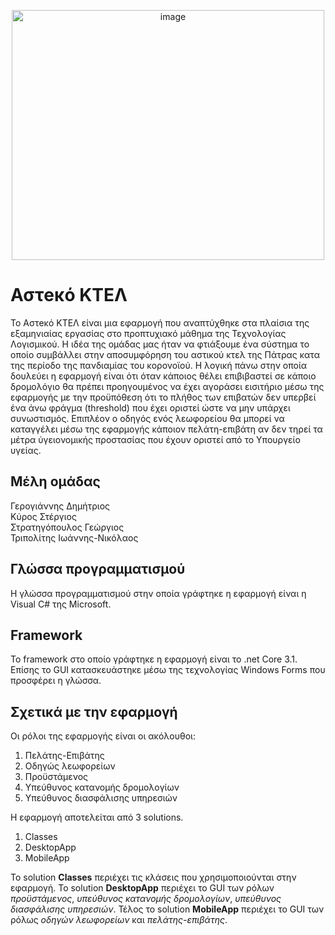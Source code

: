 <p align="center">
  <img src="https://github.com/gstratigopoulos96/Asteko_KTEL/blob/master/MobileApp/Icons/Icon.png" alt="image" width="500" height="400"/>
</p>

# Αστeκό ΚΤΕΛ

Το Αστeκό ΚΤΕΛ είναι μια εφαρμογή που αναπτύχθηκε στα πλαίσια της εξαμηνιαίας εργασίας στο προπτυχιακό μάθημα της Τεχνολογίας Λογισμικού. Η ιδέα της ομάδας μας ήταν να φτιάξουμε ένα σύστημα το οποίο συμβάλλει στην αποσυμφόρηση του αστικού κτελ της Πάτρας κατα της περίοδο της πανδιαμίας του κορονοϊού. Η λογική πάνω στην οποία δουλεύει η εφαρμογή είναι ότι όταν κάποιος θέλει επιβιβαστεί σε κάποιο δρομολόγιο θα πρέπει προηγουμένος να έχει αγοράσει εισιτήριο μέσω της εφαρμογής με την προϋπόθεση ότι το πλήθος των επιβατών δεν υπερβεί ένα άνω φράγμα (threshold) που έχει οριστεί ώστε να μην υπάρχει συνωστισμός. Επιπλέον ο οδηγός ενός λεωφορείου θα μπορεί να καταγγέλει μέσω της εφαρμογής κάποιον πελάτη-επιβάτη αν δεν τηρεί τα μέτρα ύγειονομικής προστασίας που έχουν οριστεί από το Υπουργείο υγείας.

## Μέλη ομάδας

Γερογιάννης Δημήτριος  
Κύρος Στέργιος  
Στρατηγόπουλος Γεώργιος  
Τριπολίτης Ιωάννης-Νικόλαος 

## Γλώσσα προγραμματισμού

Η γλώσσα προγραμματισμού στην οποία γράφτηκε η εφαρμογή είναι η Visual C# της Microsoft.

## Framework

Το framework στο οποίο γράφτηκε η εφαρμογή είναι το .net Core 3.1. Επίσης το GUI κατασκευάστηκε μέσω της τεχνολογίας Windows Forms που προσφέρει η γλώσσα.

## Σχετικά με την εφαρμογή

Οι ρόλοι της εφαρμογής είναι οι ακόλουθοι:
1. Πελάτης-Επιβάτης
2. Οδηγώς λεωφορείων
3. Προϋστάμενος
4. Υπεύθυνος κατανομής δρομολογίων
5. Υπεύθυνος διασφάλισης υπηρεσιών

Η εφαρμογή αποτελείται από 3 solutions.

1. Classes  
2. DesktopApp  
3. MobileApp

Το solution **Classes** περιέχει τις κλάσεις που χρησιμοποιούνται στην εφαρμογή. Το solution **DesktopApp** περιέχει το GUI των ρόλων *προϋστάμενος*, *υπεύθυνος κατανομής δρομολογίων*, *υπεύθυνος διασφάλισης υπηρεσιών*. Τέλος το solution **MobileApp** περιέχει το GUI των ρόλως *οδηγών λεωφορείων* και *πελάτης-επιβάτης*.
